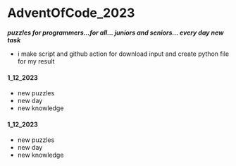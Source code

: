 # AdventOfCode_2023
***puzzles for programmers...for all... juniors and seniors... every day new task***
 - i make script and github action for download input and create python file for my result

#### 1_12_2023
 - new puzzles
 - new day
 - new knowledge

#### 1_12_2023
 - new puzzles
 - new day
 - new knowledge